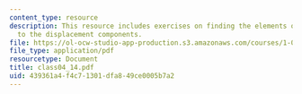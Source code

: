 ```yaml
---
content_type: resource
description: This resource includes exercises on finding the elements of the two columns  corresponding
  to the displacement components.
file: https://ol-ocw-studio-app-production.s3.amazonaws.com/courses/1-050-solid-mechanics-fall-2004/439361a4f4c71301dfa849ce0005b7a2_class04_14.pdf
file_type: application/pdf
resourcetype: Document
title: class04_14.pdf
uid: 439361a4-f4c7-1301-dfa8-49ce0005b7a2
---
```

